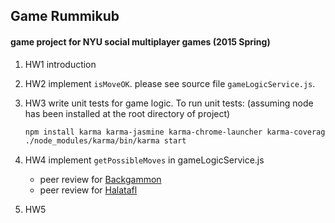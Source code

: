 ## Game Rummikub
#### game project for NYU social multiplayer games (2015 Spring)

1. HW1 introduction

2. HW2 implement `isMoveOK`.
   please see source file `gameLogicService.js`.

3. HW3 write unit tests for game logic. To run unit tests: (assuming node has been installed at the root directory of project)

    ```bash
    npm install karma karma-jasmine karma-chrome-launcher karma-coverage  --save-dev
    ./node_modules/karma/bin/karma start
    ```
4. HW4 implement `getPossibleMoves` in gameLogicService.js
    * peer review for [Backgammon](https://github.com/ibtawfik/Backgammon/commit/c1a68db3284487c23a6468614023fe01b40fe7bc)
    * peer review for [Halatafl](https://github.com/ColinZang/Halatafl/tree/master/PeerReview_jz)

5. HW5
